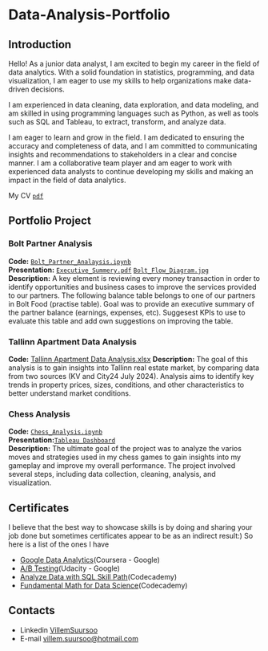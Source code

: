 # Data-Analysis-Portfolio

## Introduction
Hello! As a junior data analyst, I am excited to begin my career in the field of data analytics. With a solid foundation in statistics, programming, and data visualization, I am eager to use my skills to help organizations make data-driven decisions.

I am experienced in data cleaning, data exploration, and data modeling, and am skilled in using programming languages such as Python, as well as tools such as SQL and Tableau, to extract, transform, and analyze data.

I am eager to learn and grow in the field. I am dedicated to ensuring the accuracy and completeness of data, and I am committed to communicating insights and recommendations to stakeholders in a clear and concise manner. I am a collaborative team player and am eager to work with experienced data analysts to continue developing my skills and making an impact in the field of data analytics.

My CV [`pdf`](https://github.com/VillemSuursoo/Projects/blob/acc14c31f0cd6ade570b62022df0c5da76ff3161/Villem_Resume.pdf)

## Portfolio Project

### Bolt Partner Analysis
**Code:** [`Bolt_Partner_Analaysis.ipynb`](https://github.com/VillemSuursoo/Projects/blob/e022e4f3bced5edc4140c9af1de559b83079c8b2/Bolt_Partner_Analaysis.ipynb)   
**Presentation:** [`Executive_Summery.pdf`](https://github.com/VillemSuursoo/Projects/blob/e022e4f3bced5edc4140c9af1de559b83079c8b2/Executive_Summery_Villem_Suursoo.pdf) [`Bolt_Flow_Diagram.jpg`](https://github.com/VillemSuursoo/Projects/blob/e022e4f3bced5edc4140c9af1de559b83079c8b2/Bolt_Flow_Diagram.jpg)   
**Description:** A key element is reviewing every money transaction in order to identify opportunities and business cases to improve the services provided to our partners. The following balance table belongs to one of our partners in Bolt Food (practise table). Goal was to provide an executive summary of the partner balance (earnings, expenses, etc). Suggesest KPIs to use to evaluate this table and add own suggestions on improving the table.

### Tallinn Apartment Data Analysis
**Code:** [Tallinn Apartment Data Analysis.xlsx](https://github.com/user-attachments/files/17113228/Tallinn.Apartment.Data.Analysis.xlsx)
**Description:** The goal of this analysis is to gain insights into Tallinn real estate market, by comparing data from two sources (KV and City24 July 2024). Analysis aims to identify key trends in property prices, sizes, conditions, and other characteristics to better understand market conditions.

### Chess Analysis
**Code:** [`Chess_Analysis.ipynb`](https://github.com/VillemSuursoo/Projects/blob/1f42d942137c02bd8aa0cb354889942cff9ee4cd/Chess_Analysis.ipynb)   
**Presentation:**[`Tableau Dashboard`](https://public.tableau.com/app/profile/villem8110/viz/MyChessJourney/Dashboard3)   
**Description:** The ultimate goal of the project was to analyze the varios moves and strategies used in my chess games to gain insights into my gameplay and improve my overall performance. The project involved several steps, including data collection, cleaning, analysis, and visualization.
## Certificates
I believe that the best way to showcase skills is by doing and sharing your job done but sometimes certificates appear to be as an indirect result:) So here is a list of the ones I have
- [Google Data Analytics](https://drive.google.com/file/d/1eEqtjTBBI_Ytu2XQsAXSTOtoMMdwUdZM/view?usp=sharing)(Coursera - Google)
- [A/B Testing](https://drive.google.com/file/d/160-oxidqUqp0oP3vgbd9SgspIj2mQVKy/view?usp=sharing)(Udacity - Google)
- [Analyze Data with SQL Skill Path](https://drive.google.com/file/d/16uca3aO7OQF_R0Dfbo6Dffml3kB99yFQ/view?usp=sharing)(Codecademy)
- [Fundamental Math for Data Science](https://drive.google.com/file/d/1U_2hApL1BtrrTwJK40XqOcbNBm7YADv6/view?usp=sharing)(Codecademy)

## Contacts
- Linkedin [VillemSuursoo](https://www.linkedin.com/in/villem-suursoo-381832252/)
- E-mail villem.suursoo@hotmail.com
 
